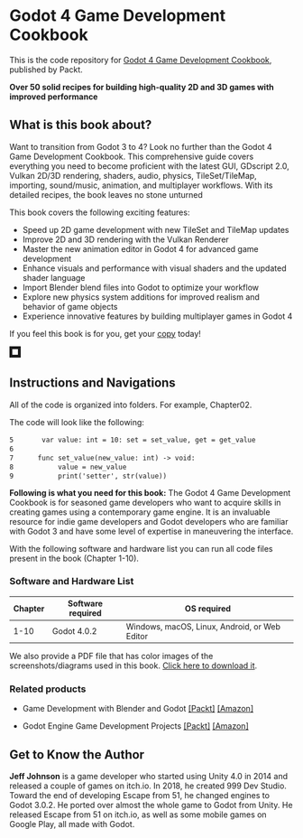 # Godot 4 Game Development Cookbook

<a href="https://www.packtpub.com/product/godot-4-game-development-cookbook/9781838826079?utm_source=github&utm_medium=repository&utm_campaign="><img src="https://content.packt.com/B14528/cover_image_small.jpg" alt="" height="256px" align="right"></a>

This is the code repository for [Godot 4 Game Development Cookbook](https://www.packtpub.com/product/godot-4-game-development-cookbook/9781838826079?utm_source=github&utm_medium=repository&utm_campaign=), published by Packt.

**Over 50 solid recipes for building high-quality 2D and 3D games with improved performance**

## What is this book about?
Want to transition from Godot 3 to 4? Look no further than the Godot 4 Game Development Cookbook. This comprehensive guide covers everything you need to become proficient with the latest GUI, GDscript 2.0, Vulkan 2D/3D rendering, shaders, audio, physics, TileSet/TileMap, importing, sound/music, animation, and multiplayer workflows. With its detailed recipes, the book leaves no stone unturned

This book covers the following exciting features:
* Speed up 2D game development with new TileSet and TileMap updates
* Improve 2D and 3D rendering with the Vulkan Renderer
* Master the new animation editor in Godot 4 for advanced game development
* Enhance visuals and performance with visual shaders and the updated shader language
* Import Blender blend files into Godot to optimize your workflow
* Explore new physics system additions for improved realism and behavior of game objects
* Experience innovative features by building multiplayer games in Godot 4

If you feel this book is for you, get your [copy](https://www.amazon.com/dp/B0BZDMM3P9) today!

<a href="https://www.packtpub.com/?utm_source=github&utm_medium=banner&utm_campaign=GitHubBanner"><img src="https://raw.githubusercontent.com/PacktPublishing/GitHub/master/GitHub.png" 
alt="https://www.packtpub.com/" border="5" /></a>

## Instructions and Navigations
All of the code is organized into folders. For example, Chapter02.

The code will look like the following:
```
5       var value: int = 10: set = set_value, get = get_value
6
7      func set_value(new_value: int) -> void:
8           value = new_value
9           print('setter', str(value))

```

**Following is what you need for this book:**
The Godot 4 Game Development Cookbook is for seasoned game developers who want to acquire skills in creating games using a contemporary game engine. It is an invaluable resource for indie game developers and Godot developers who are familiar with Godot 3 and have some level of expertise in maneuvering the interface.

With the following software and hardware list you can run all code files present in the book (Chapter 1-10).
### Software and Hardware List
| Chapter | Software required | OS required |
| -------- | ------------------------------------ | ----------------------------------- |
| 1-10 | Godot 4.0.2 | Windows, macOS, Linux, Android, or Web Editor |

We also provide a PDF file that has color images of the screenshots/diagrams used in this book. [Click here to download it](https://packt.link/5fnG6).

### Related products
* Game Development with Blender and Godot [[Packt]](https://www.packtpub.com/product/game-development-with-blender-and-godot/9781801816021?utm_source=github&utm_medium=repository&utm_campaign=9781801816021) [[Amazon]](https://www.amazon.com/dp/1801816026)

* Godot Engine Game Development Projects [[Packt]](https://www.packtpub.com/product/godot-engine-game-development-projects/9781788831505?utm_source=github&utm_medium=repository&utm_campaign=9781788831505) [[Amazon]](https://www.amazon.com/dp/B079HZD1S7)

## Get to Know the Author
**Jeff Johnson** is a game developer who started using Unity 4.0 in 2014 and released a couple of games on itch.io. In 2018, he created 999 Dev Studio. Toward the end of developing Escape from 51, he changed engines to Godot 3.0.2. He ported over almost the whole game to Godot from Unity. He released Escape from 51 on itch.io, as well as some mobile games on Google Play, all made with Godot.
